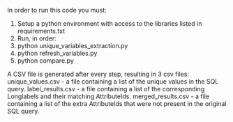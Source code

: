 In order to run this code you must:

1. Setup a python environment with access to the libraries listed in requirements.txt
2. Run, in order:
  1. python unique_variables_extraction.py
  2. python refresh_variables.py
  3. python compare.py

A CSV file is generated after every step, resulting in 3 csv files:
unique_values.csv - a file containing a list of the unique values in the SQL query.
label_results.csv - a file containing a list of the corresponding Longlabels and their matching AttributeIds.
merged_results.csv - a file containing a list of the extra AttributeIds that were not present in the original SQL query.
